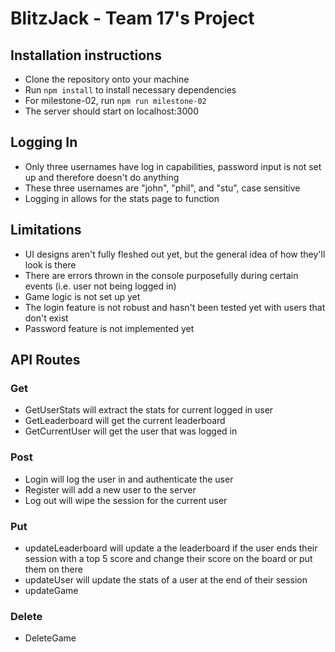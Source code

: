 # BlitzJack - Team 17's Project

## Installation instructions
- Clone the repository onto your machine
- Run `npm install` to install necessary dependencies
- For milestone-02, run `npm run milestone-02`
- The server should start on localhost:3000

## Logging In
- Only three usernames have log in capabilities, password input is not set up and therefore doesn't do anything
- These three usernames are "john", "phil", and "stu", case sensitive
- Logging in allows for the stats page to function

## Limitations
- UI designs aren't fully fleshed out yet, but the general idea of how they'll look is there
- There are errors thrown in the console purposefully during certain events (i.e. user not being logged in)
- Game logic is not set up yet
- The login feature is not robust and hasn't been tested yet with users that don't exist
- Password feature is not implemented yet

## API Routes
### Get
- GetUserStats will extract the stats for current logged in user
- GetLeaderboard will get the current leaderboard
- GetCurrentUser will get the user that was logged in
### Post
- Login will log the user in and authenticate the user
- Register will add a new user to the server
- Log out will wipe the session for the current user
### Put
- updateLeaderboard will update a the leaderboard if the user ends their session with a top 5 score and change their score on the board or put them on there
- updateUser will update the stats of a user at the end of their session
- updateGame
### Delete
- DeleteGame